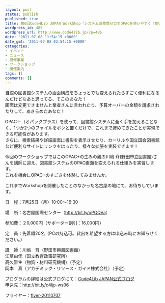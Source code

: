 ```yaml
---
layout: post
status: publish
published: true
title: 第6回Code4Lib JAPAN WorkShop「システム改修費ゼロでOPACを使いやすく！OPAC+を体験しよう！」（サービス構築コース）
wordpress_id: 485
wordpress_url: http://www.code4lib.jp/?p=485
date: '2011-07-08 11:54:15 +0000'
date_gmt: '2011-07-08 02:54:15 +0000'
categories:
- イベント
- ニュース
- 研修事業
- ワークショップ
- 開催案内
tags: []
comments: []
---
```

<p>自館の図書館システムの画面構成をちょっとでも変えられたらすごく便利になるんだけどなあと思ってる、そこのあなた！<br />
画面は変更できませんと業者さんに言われたり、予算オーバーの金額を請求されたりして、あきらめたあなた！</p>
<p>OPAC＋（オパックプラス）を使って、図書館システムに全く手を加えることなく、1つか2つのファイルをポンと置くだけで、これまで諦めてきたことが実現できる可能性があります。<br />
さらに、検索結果や詳細画面に書影を表示させたり、カーリルや国立国会図書館など便利なサイトにリンクをはったり、様々な拡張を実装できます！</p>
<p>今回のワークショップではこのOPAC+の生みの親の川嶋 斉(野田市立図書館)さんを講師に迎え、図書館システムのOPAC画面を変えられる仕組みを実習します。<br />
これを機会にOPAC+のすごさを体験してみませんか。<!--more--></p>
<p>これまでWorkshopを開催したことのなかった名古屋の地にて、お待ちしています。</p>
<p>日　程：7月25日（月）10:00～16:30</p>
<p>場　所：名古屋国際センター（<a href="http://bit.ly/oPQQVa">http://bit.ly/oPQQVa</a>）</p>
<p>参加費：２0,000円（サポーター割引：16,000円）</p>
<p>定　員：先着順20名（PCの持込可。貸出を希望する方は申込み時にお知らせください。）</p>
<p>講　師：川嶋　斉（野田市興風図書館）<br />
江草由佳（国立教育政策研究所）<br />
高久雅生（物質・材料研究機構）（予定）<br />
岡本　真（アカデミック・リソース・ガイド株式会社）（予定）</p>
<p>プログラムの詳細は公式ブログにて：<a href="http://d.hatena.ne.jp/josei002-10/20110708/1310092088">Code4Lib JAPAN公式ブログ</a><br />
申込先：<a href="http://bit.ly/c4ljp-ws06">http://bit.ly/c4ljp-ws06</a></p>
<p>フライヤー：<a href="http://www.code4lib.jp/wp-content/uploads/2011/07/flyer-201107071.pdf">flyer-20110707</a></p>

